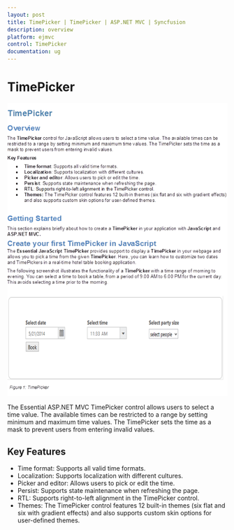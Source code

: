 ```yaml
---
layout: post
title: TimePicker | TimePicker | ASP.NET MVC | Syncfusion
description: overview
platform: ejmvc
control: TimePicker
documentation: ug
---
```


# TimePicker

 ![](Overview_images/Overview_img1.png)

The Essential ASP.NET MVC TimePicker control allows users to select a time value. The available times can be restricted to a range by setting minimum and maximum time values. The TimePicker sets the time as a mask to prevent users from entering invalid values. 

## Key Features

* Time format: Supports all valid time formats.
* Localization: Supports localization with different cultures.
* Picker and editor: Allows users to pick or edit the time.
* Persist: Supports state maintenance when refreshing the page.
* RTL: Supports right-to-left alignment in the TimePicker control.
* Themes: The TimePicker control features 12 built-in themes (six flat and six with gradient effects) and also supports custom skin options for user-defined themes.



